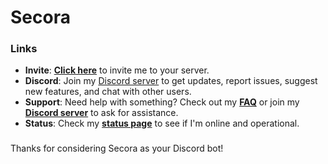 # Secora

### Links
 - **Invite**: **[Click here](https://secorabot.xyz/invite)** to invite me to your server.
 - **Discord**: Join my [Discord server](https://discord.gg/bVf6uQcuyx) to get updates, report issues, suggest new features, and chat with other users.
 - **Support**: Need help with something? Check out my **[FAQ](https://secorabot.xyz/)** or join my **[Discord server](https://discord.gg/bVf6uQcuyx)** to ask for assistance.
 - **Status**: Check my **[status page](https://status.secorabot.xyz)** to see if I'm online and operational.

###

Thanks for considering Secora as your Discord bot!